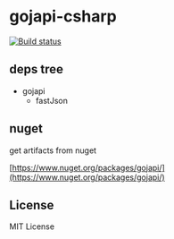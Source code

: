 # gojapi-csharp

[![Build status](https://ci.appveyor.com/api/projects/status/h0ptkiv4m9hntct2?svg=true)](https://ci.appveyor.com/project/duguying/gojapi-csharp)

## deps tree

- gojapi
  - fastJson

## nuget

get artifacts from nuget

[https://www.nuget.org/packages/gojapi/](https://www.nuget.org/packages/gojapi/)

## License

MIT License
